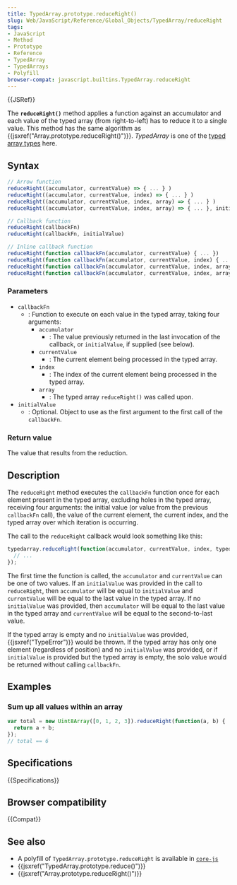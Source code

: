 ```yaml
---
title: TypedArray.prototype.reduceRight()
slug: Web/JavaScript/Reference/Global_Objects/TypedArray/reduceRight
tags:
- JavaScript
- Method
- Prototype
- Reference
- TypedArray
- TypedArrays
- Polyfill
browser-compat: javascript.builtins.TypedArray.reduceRight
---
```

{{JSRef}}

The **`reduceRight()`** method applies a function against an accumulator and
each value of the typed array (from right-to-left) has to reduce it to a single
value. This method has the same algorithm as
{{jsxref("Array.prototype.reduceRight()")}}. _TypedArray_ is one of
the
[typed array types](/en-US/docs/Web/JavaScript/Reference/Global_Objects/TypedArray#TypedArray_objects)
here.

## Syntax

```js
// Arrow function
reduceRight((accumulator, currentValue) => { ... } )
reduceRight((accumulator, currentValue, index) => { ... } )
reduceRight((accumulator, currentValue, index, array) => { ... } )
reduceRight((accumulator, currentValue, index, array) => { ... }, initialValue)

// Callback function
reduceRight(callbackFn)
reduceRight(callbackFn, initialValue)

// Inline callback function
reduceRight(function callbackFn(accumulator, currentValue) { ... })
reduceRight(function callbackFn(accumulator, currentValue, index) { ... })
reduceRight(function callbackFn(accumulator, currentValue, index, array){ ... })
reduceRight(function callbackFn(accumulator, currentValue, index, array) { ... }, initialValue)
```

### Parameters

- `callbackFn`
  - : Function to execute on each value in the typed array, taking four
    arguments:
    - `accumulator`
      - : The value previously returned in the last invocation of the callback,
        or `initialValue`, if supplied (see below).
    - `currentValue`
      - : The current element being processed in the typed array.
    - `index`
      - : The index of the current element being processed in the typed array.
    - `array`
      - : The typed array `reduceRight()` was called upon.
- `initialValue`
  - : Optional. Object to use as the first argument to the first call of the
    `callbackFn`.

### Return value

The value that results from the reduction.

## Description

The `reduceRight` method executes the `callbackFn` function once for each
element present in the typed array, excluding holes in the typed array,
receiving four arguments: the initial value (or value from the previous
`callbackFn` call), the value of the current element, the current index, and the
typed array over which iteration is occurring.

The call to the `reduceRight` callback would look something like this:

```js
typedarray.reduceRight(function(accumulator, currentValue, index, typedarray) {
  // ...
});
```

The first time the function is called, the `accumulator` and `currentValue` can
be one of two values. If an `initialValue` was provided in the call to
`reduceRight`, then `accumulator` will be equal to `initialValue` and
`currentValue` will be equal to the last value in the typed array. If no
`initialValue` was provided, then `accumulator` will be equal to the last value
in the typed array and `currentValue` will be equal to the second-to-last value.

If the typed array is empty and no `initialValue` was provided,
{{jsxref("TypeError")}} would be thrown. If the typed array has only
one element (regardless of position) and no `initialValue` was provided, or if
`initialValue` is provided but the typed array is empty, the solo value would be
returned without calling `callbackFn`.

## Examples

### Sum up all values within an array

```js
var total = new Uint8Array([0, 1, 2, 3]).reduceRight(function(a, b) {
  return a + b;
});
// total == 6
```

## Specifications

{{Specifications}}

## Browser compatibility

{{Compat}}

## See also

- A polyfill of `TypedArray.prototype.reduceRight` is available in
  [`core-js`](https://github.com/zloirock/core-js#ecmascript-typed-arrays)
- {{jsxref("TypedArray.prototype.reduce()")}}
- {{jsxref("Array.prototype.reduceRight()")}}
